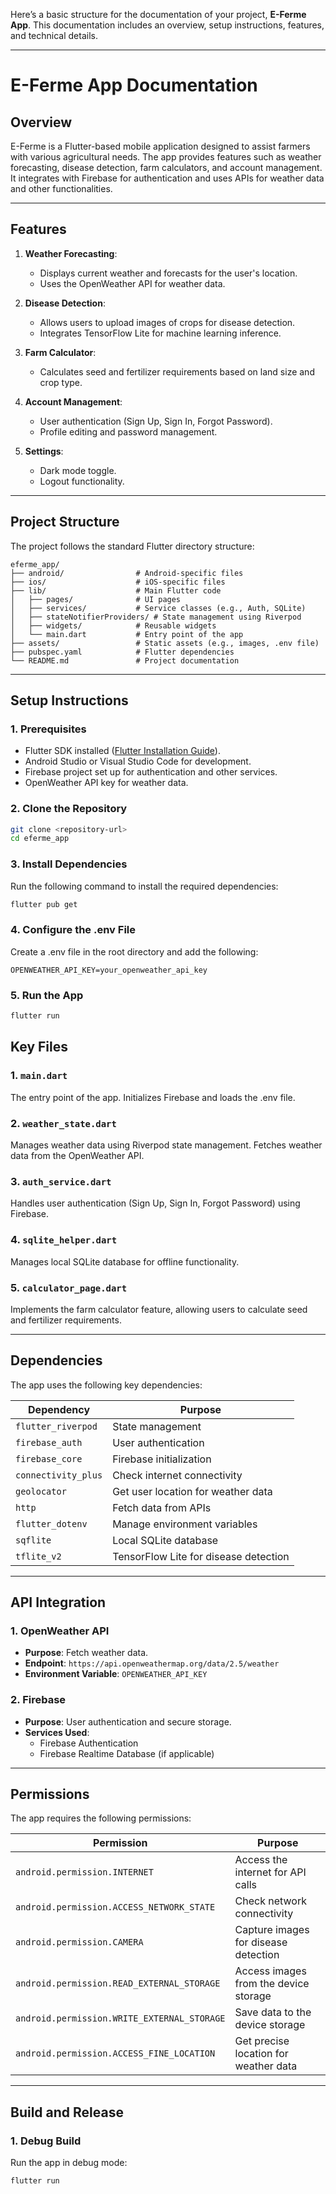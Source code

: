 Here’s a basic structure for the documentation of your project, **E-Ferme App**. This documentation includes an overview, setup instructions, features, and technical details.

---

# **E-Ferme App Documentation**

## **Overview**
E-Ferme is a Flutter-based mobile application designed to assist farmers with various agricultural needs. The app provides features such as weather forecasting, disease detection, farm calculators, and account management. It integrates with Firebase for authentication and uses APIs for weather data and other functionalities.

---

## **Features**
1. **Weather Forecasting**:
   - Displays current weather and forecasts for the user's location.
   - Uses the OpenWeather API for weather data.

2. **Disease Detection**:
   - Allows users to upload images of crops for disease detection.
   - Integrates TensorFlow Lite for machine learning inference.

3. **Farm Calculator**:
   - Calculates seed and fertilizer requirements based on land size and crop type.

4. **Account Management**:
   - User authentication (Sign Up, Sign In, Forgot Password).
   - Profile editing and password management.

5. **Settings**:
   - Dark mode toggle.
   - Logout functionality.

---

## **Project Structure**
The project follows the standard Flutter directory structure:

```
eferme_app/
├── android/                # Android-specific files
├── ios/                    # iOS-specific files
├── lib/                    # Main Flutter code
│   ├── pages/              # UI pages
│   ├── services/           # Service classes (e.g., Auth, SQLite)
│   ├── stateNotifierProviders/ # State management using Riverpod
│   ├── widgets/            # Reusable widgets
│   └── main.dart           # Entry point of the app
├── assets/                 # Static assets (e.g., images, .env file)
├── pubspec.yaml            # Flutter dependencies
└── README.md               # Project documentation
```

---

## **Setup Instructions**

### **1. Prerequisites**
- Flutter SDK installed ([Flutter Installation Guide](https://flutter.dev/docs/get-started/install)).
- Android Studio or Visual Studio Code for development.
- Firebase project set up for authentication and other services.
- OpenWeather API key for weather data.

### **2. Clone the Repository**
```bash
git clone <repository-url>
cd eferme_app
```

### **3. Install Dependencies**
Run the following command to install the required dependencies:
```bash
flutter pub get
```

### **4. Configure the .env File**
Create a .env file in the root directory and add the following:
```
OPENWEATHER_API_KEY=your_openweather_api_key
```

### **5. Run the App**
```bash
flutter run
```

## **Key Files**

### **1. `main.dart`**
The entry point of the app. Initializes Firebase and loads the .env file.

### **2. `weather_state.dart`**
Manages weather data using Riverpod state management. Fetches weather data from the OpenWeather API.

### **3. `auth_service.dart`**
Handles user authentication (Sign Up, Sign In, Forgot Password) using Firebase.

### **4. `sqlite_helper.dart`**
Manages local SQLite database for offline functionality.

### **5. `calculator_page.dart`**
Implements the farm calculator feature, allowing users to calculate seed and fertilizer requirements.

---

## **Dependencies**
The app uses the following key dependencies:

| Dependency               | Purpose                                      |
|--------------------------|----------------------------------------------|
| `flutter_riverpod`       | State management                            |
| `firebase_auth`          | User authentication                        |
| `firebase_core`          | Firebase initialization                     |
| `connectivity_plus`      | Check internet connectivity                 |
| `geolocator`             | Get user location for weather data          |
| `http`                   | Fetch data from APIs                        |
| `flutter_dotenv`         | Manage environment variables                |
| `sqflite`                | Local SQLite database                       |
| `tflite_v2`              | TensorFlow Lite for disease detection       |

---

## **API Integration**

### **1. OpenWeather API**
- **Purpose**: Fetch weather data.
- **Endpoint**: `https://api.openweathermap.org/data/2.5/weather`
- **Environment Variable**: `OPENWEATHER_API_KEY`

### **2. Firebase**
- **Purpose**: User authentication and secure storage.
- **Services Used**:
  - Firebase Authentication
  - Firebase Realtime Database (if applicable)

---

## **Permissions**
The app requires the following permissions:

| Permission                          | Purpose                                      |
|-------------------------------------|----------------------------------------------|
| `android.permission.INTERNET`       | Access the internet for API calls           |
| `android.permission.ACCESS_NETWORK_STATE` | Check network connectivity                 |
| `android.permission.CAMERA`         | Capture images for disease detection        |
| `android.permission.READ_EXTERNAL_STORAGE` | Access images from the device storage      |
| `android.permission.WRITE_EXTERNAL_STORAGE` | Save data to the device storage            |
| `android.permission.ACCESS_FINE_LOCATION` | Get precise location for weather data      |

---

## **Build and Release**

### **1. Debug Build**
Run the app in debug mode:
```bash
flutter run
```
